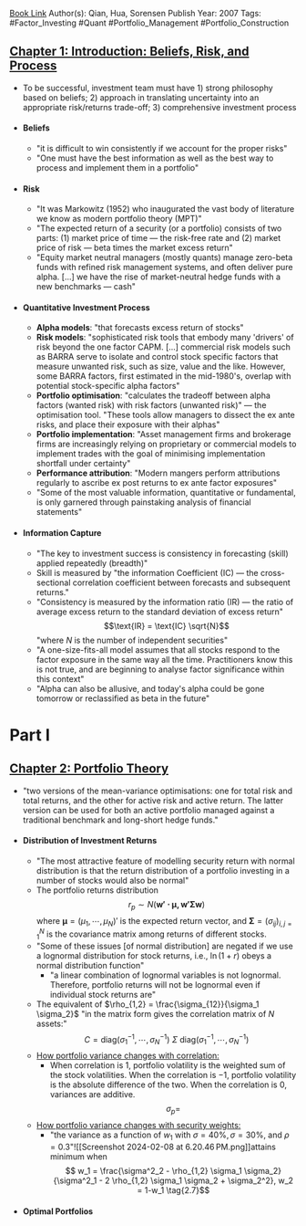
[Book Link](obsidian://open?vault=Akul's%20Notebook&file=Library%2Fbooks_Personal%2Fportfolio%20management%2F(Chapman%20and%20Hall_CRC%20Financial%20Mathematics%20Series)%20Edward%20E.%20Qian%2C%20Ronald%20H.%20Hua%2C%20Eric%20H.%20Sorensen%20-%20Quantitative%20Equity%20Portfolio%20Management_%20Modern%20Techniques%20and%20Applications-Chapman%20and%20Hall_CRC%20.pdf)
Author(s): Qian, Hua, Sorensen
Publish Year: 2007
Tags: #Factor_Investing #Quant #Portfolio_Management #Portfolio_Construction 

## <u>Chapter 1: Introduction: Beliefs, Risk, and Process</u>
- To be successful, investment team must have 1) strong philosophy based on beliefs; 2) approach in translating uncertainty into an appropriate risk/returns trade-off; 3) comprehensive investment process
- #### Beliefs
	- "it is difficult to win consistently if we account for the proper risks"
	- "One must have the best information as well as the best way to process and implement them in a portfolio"
- #### Risk
	- "It was Markowitz (1952) who inaugurated the vast body of literature we know as modern portfolio theory (MPT)"
	- "The expected return of a security (or a portfolio) consists of two parts: (1) market price of time — the risk-free rate and (2) market price of risk — beta times the market excess return"
	- "Equity market neutral managers (mostly quants) manage zero-beta funds with refined risk management systems, and often deliver pure alpha. \[...] we have the rise of market-neutral hedge funds with a new benchmarks — cash"
- #### Quantitative Investment Process
	- **Alpha models**: "that forecasts excess return of stocks"
	- **Risk models**: "sophisticated risk tools that embody many 'drivers' of risk beyond the one factor CAPM. \[...] commercial risk models such as BARRA serve to isolate and control stock specific factors that measure unwanted risk, such as size, value and the like. However, some BARRA factors, first estimated in the mid-1980's, overlap with potential stock-specific alpha factors"
	- **Portfolio optimisation**: "calculates the tradeoff between alpha factors (wanted risk) with risk factors (unwanted risk)" — the optimisation tool. "These tools allow managers to dissect the ex ante risks, and place their exposure with their alphas"
	- **Portfolio implementation**: "Asset management firms and brokerage firms are increasingly relying on proprietary or commercial models to implement trades with the goal of minimising implementation shortfall under certainty"
	- **Performance attribution**: "Modern mangers perform attributions regularly to ascribe ex post returns to ex ante factor exposures"
	- "Some of the most valuable information, quantitative or fundamental, is only garnered through painstaking analysis of financial statements"
- #### Information Capture
	- "The key to investment success is consistency in forecasting (skill) applied repeatedly (breadth)"
	- Skill is measured by "the information Coefficient ($\text{IC}$) — the cross-sectional correlation coefficient between forecasts and subsequent returns."
	- "Consistency is measured by the information ratio ($\text{IR}$) — the ratio of average excess return to the standard deviation of excess return"$$\text{IR} = \text{IC} \sqrt{N}$$"where $N$ is the number of independent securities"
	- "A one-size-fits-all model assumes that all stocks respond to the factor exposure in the same way all the time. Practitioners know this is not true, and are beginning to analyse factor significance within this context"
	- "Alpha can also be allusive, and today's alpha could be gone tomorrow or reclassified as beta in the future"

# Part I

## <u>Chapter 2: Portfolio Theory</u>
- "two versions of the mean-variance optimisations: one for total risk and total returns, and the other for active risk and active return. The latter version can be used for both an active portfolio managed against a traditional benchmark and long-short hedge funds."
- #### Distribution of Investment Returns
	- "The most attractive feature of modelling security return with normal distribution is that the return distribution of a portfolio investing in a number of stocks would also be normal"
	- The portfolio returns distribution $$ r_p \sim N(\boldsymbol{w' \cdot \mu , w' \Sigma w}) \tag{2.1}$$ where $\boldsymbol{\mu} = (\mu_1,\cdots,\mu_N)'$  is the expected return vector, and $\boldsymbol{\Sigma} =\big(\sigma_{ij} \big)^N_{i,j=1}$ is the covariance matrix among returns of different stocks.
	- "Some of these issues \[of normal distribution] are negated if we use a lognormal distribution for stock returns, i.e., $\ln(1+r)$ obeys a normal distribution function"
		- "a linear combination of lognormal variables is not lognormal. Therefore, portfolio returns will not be lognormal even if individual stock returns are"
	- The equivalent of $\rho_{1,2} = \frac{\sigma_{12}}{\sigma_1 \sigma_2}$ "in the matrix form gives the correlation matrix of $N$ assets:" $$ C = \text{diag} \big( \sigma_1^{-1} , \cdots , \sigma_N^{-1} \big) \ \Sigma \ \text{diag}  \big( \sigma_1^{-1} , \cdots , \sigma_N^{-1} \big) \tag{2.3} $$
	- <u>How portfolio variance changes with correlation:</u>
		- When correlation is $1$, portfolio volatility is the weighted sum of the stock volatilities. When the correlation is $-1$, portfolio volatility is the absolute difference of the two. When the correlation is $0$, variances are additive.$$ \sigma_p =  \tag{2.5} $$
	- <u>How portfolio variance changes with security weights:</u>
		- "the variance as a function of $w_1$ with $\sigma = 40\%, \sigma = 30\%$, and $\rho = 0.3$"![[Screenshot 2024-02-08 at 6.20.46 PM.png]]attains minimum when $$ w_1 = \frac{\sigma^2_2 - \rho_{1,2} \sigma_1 \sigma_2}{\sigma^2_1 - 2 \rho_{1,2} \sigma_1 \sigma_2 + \sigma_2^2}, w_2 = 1-w_1  \tag{2.7}$$
- #### Optimal Portfolios